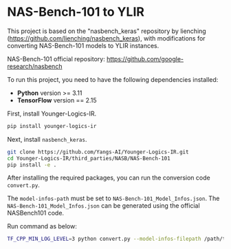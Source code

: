 # NAS-Bench-101 to YLIR
This project is based on the "nasbench_keras" repository by lienching (https://github.com/lienching/nasbench_keras), with modifications for converting NAS-Bench-101 models to YLIR instances.

NAS-Bench-101 official repository: https://github.com/google-research/nasbench

To run this project, you need to have the following dependencies installed:

- **Python** version >= 3.11
- **TensorFlow** version == 2.15

First, install Younger-Logics-IR.
```bash
pip install younger-logics-ir
```

Next, install `nasbench_keras`.
```bash
git clone https://github.com/Yangs-AI/Younger-Logics-IR.git
cd Younger-Logics-IR/third_parties/NASB/NAS-Bench-101
pip install -e .
```

After installing the required packages, you can run the conversion code `convert.py`.

The `model-infos-path` must be set to `NAS-Bench-101_Model_Infos.json`. The `NAS-Bench-101_Model_Infos.json` can be generated using the official NASBench101 code.

Run command as below:
```bash
TF_CPP_MIN_LOG_LEVEL=3 python convert.py --model-infos-filepath /path/to/NAS-Bench-101_Model_Infos.json --save-dirpath /path/to/save --cache-dirpath /path/to/cache --start-index 0 --end-index 10 --opset 15
```